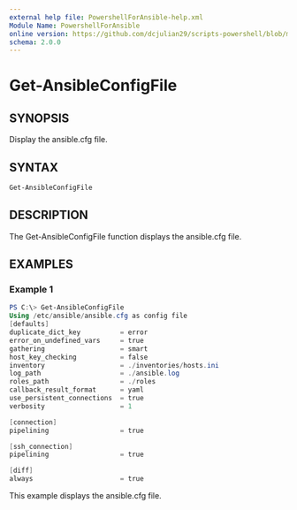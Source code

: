 ```yaml
---
external help file: PowershellForAnsible-help.xml
Module Name: PowershellForAnsible
online version: https://github.com/dcjulian29/scripts-powershell/blob/main/Modules/PowershellForAnsible/docs/Get-AnsibleConfigFile.md
schema: 2.0.0
---
```


# Get-AnsibleConfigFile

## SYNOPSIS

Display the ansible.cfg file.

## SYNTAX

```powershell
Get-AnsibleConfigFile
```

## DESCRIPTION

The Get-AnsibleConfigFile function displays the ansible.cfg file.

## EXAMPLES

### Example 1

```powershell
PS C:\> Get-AnsibleConfigFile
Using /etc/ansible/ansible.cfg as config file
[defaults]
duplicate_dict_key          = error
error_on_undefined_vars     = true
gathering                   = smart
host_key_checking           = false
inventory                   = ./inventories/hosts.ini
log_path                    = ./ansible.log
roles_path                  = ./roles
callback_result_format      = yaml
use_persistent_connections  = true
verbosity                   = 1

[connection]
pipelining                  = true

[ssh_connection]
pipelining                  = true

[diff]
always                      = true
```

This example displays the ansible.cfg file.
